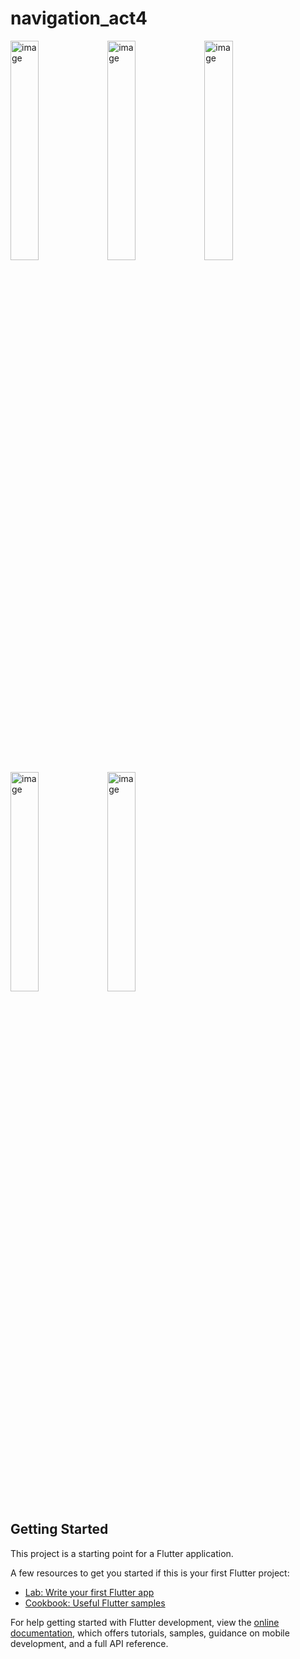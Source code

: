 # navigation_act4

<img src="https://github.com/user-attachments/assets/e72e6286-f57a-4fb3-9c9b-25419a4ed07c" alt="image" style="width:30%;"/>
<img src="https://github.com/user-attachments/assets/743b6e7d-dd90-40a9-b0bc-ba0c625c2649" alt="image" style="width:30%;"/>
<img src="https://github.com/user-attachments/assets/3ff9b4e9-ec7b-43c3-aebb-00af2667f238" alt="image" style="width:30%;"/>
<img src="https://github.com/user-attachments/assets/ef9a8ab5-af36-497e-a798-70aa90a111c4" alt="image" style="width:30%;"/>
<img src="https://github.com/user-attachments/assets/68ac0020-e54b-4bab-ba73-de85ba1332fc" alt="image" style="width:30%;"/>


## Getting Started

This project is a starting point for a Flutter application.

A few resources to get you started if this is your first Flutter project:

- [Lab: Write your first Flutter app](https://docs.flutter.dev/get-started/codelab)
- [Cookbook: Useful Flutter samples](https://docs.flutter.dev/cookbook)

For help getting started with Flutter development, view the
[online documentation](https://docs.flutter.dev/), which offers tutorials,
samples, guidance on mobile development, and a full API reference.
